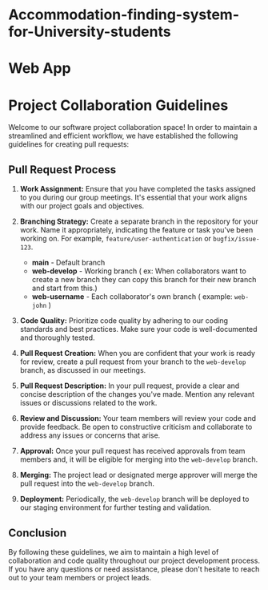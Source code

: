 # Accommodation-finding-system-for-University-students
# Web App

# Project Collaboration Guidelines

Welcome to our software project collaboration space! In order to maintain a streamlined and efficient workflow, we have established the following guidelines for creating pull requests:

## Pull Request Process

1. **Work Assignment:** Ensure that you have completed the tasks assigned to you during our group meetings. It's essential that your work aligns with our project goals and objectives.

2. **Branching Strategy:** Create a separate branch in the repository for your work. Name it appropriately, indicating the feature or task you've been working on. For example, `feature/user-authentication` or `bugfix/issue-123`. <br>
   *  **main** -  Default branch <br>
   *  **web-develop** - Working branch ( ex: When collaborators want to create a new branch they can copy this branch for their new branch and start from this.) <br>
   *  **web-username** - Each collaborator's own branch ( example: `web-john` )

3. **Code Quality:** Prioritize code quality by adhering to our coding standards and best practices. Make sure your code is well-documented and thoroughly tested.

4. **Pull Request Creation:** When you are confident that your work is ready for review, create a pull request from your branch to the `web-develop` branch, as discussed in our meetings.

5. **Pull Request Description:** In your pull request, provide a clear and concise description of the changes you've made. Mention any relevant issues or discussions related to the work.

6. **Review and Discussion:** Your team members will review your code and provide feedback. Be open to constructive criticism and collaborate to address any issues or concerns that arise.

7. **Approval:** Once your pull request has received approvals from team members and, it will be eligible for merging into the `web-develop` branch.

8. **Merging:** The project lead or designated merge approver will merge the pull request into the `web-develop` branch.

9. **Deployment:** Periodically, the `web-develop` branch will be deployed to our staging environment for further testing and validation.

## Conclusion

By following these guidelines, we aim to maintain a high level of collaboration and code quality throughout our project development process. If you have any questions or need assistance, please don't hesitate to reach out to your team members or project leads.

